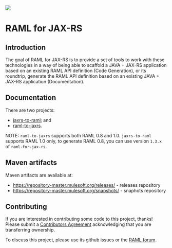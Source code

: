 ![](http://raml.org/images/logo.png)

# RAML for JAX-RS

## Introduction
The goal of RAML for JAX-RS is to provide a set of tools to work with these technologies in a way of being able to scaffold a JAVA + JAX-RS application based on an existing RAML API definition (Code Generation),
or its roundtrip, generate the RAML API definition based on an existing JAVA + JAX-RS application (Documentation).

## Documentation
There are two projects:
- [jaxrs-to-raml](jaxrs-to-raml/README.md); and
- [raml-to-jaxrs](raml-to-jaxrs/README.md).

NOTE: `raml-to-jaxrs` supports both RAML 0.8 and 1.0. `jaxrs-to-raml` supports RAML 1.0 only, to generate RAML 0.8, you can use version `1.3.x` of `raml-for-jax-rs`.

## Maven artifacts
Maven artifacts are available at:
 - https://repository-master.mulesoft.org/releases/ - releases repository
 - https://repository-master.mulesoft.org/snapshots/ - snaphots repository

## Contributing
If you are interested in contributing some code to this project, thanks! Please submit a [Contributors Agreement](https://api-notebook.anypoint.mulesoft.com/notebooks#bc1cf75a0284268407e4) acknowledging that you are transferring ownership.

To discuss this project, please use its github issues or the [RAML forum](http://forums.raml.org/).
